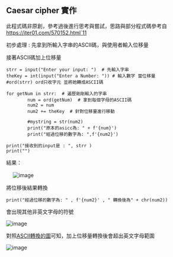 ## Caesar cipher 實作

此程式碼非原創，參考過後進行思考與嘗試，思路與部分程式碼參考自 https://iter01.com/570152.html`11

初步處理 : 先拿到所輸入字串的ASCII碼，與使用者輸入位移量　　

接著ASCII碼加上位移量　


```
strr = input("Enter your input: ")  # 先輸入字串
theKey = int(input("Enter a Number: ")) # 輸入數字 當位移量
#ord(strr) ord只收字元 並將她轉成ASCII碼

for getNum in strr:  # 遍歷剛剛輸入的字串
        num = ord(getNum)  # 拿到每個字母的ASCII碼
        num2 = num
        num2 += theKey  # 針對位移量進行移動
        
        #mystring = str(num2)
        print("原本的asicc為: " + f'{num}')
        print("經過位移的數字為: ",f'{num2}')

print("接收到的input是 : ", strr )
print("")
```

結果：　

　
![image](https://user-images.githubusercontent.com/62200440/149460048-8715ef2e-49b9-4248-859b-2fe3d9dc28a5.png)


將位移後結果轉換

```
print("經過位移的數字為: " , f'{num2}' , " 轉換後為" + chr(num2))
```
會出現其他非英文字母的符號

![image](https://user-images.githubusercontent.com/62200440/149460216-1590a624-5a34-4811-9f8a-01613b5c1fda.png)


對照[ASCII轉換的圖](https://commons.wikimedia.org/wiki/File:ASCII-Table-wide.svg)可知，加上位移量轉換後會超出英文字母範圍

![image](https://user-images.githubusercontent.com/62200440/149460431-e67cf273-32ad-4f4e-b180-84cab3ce568c.png)


